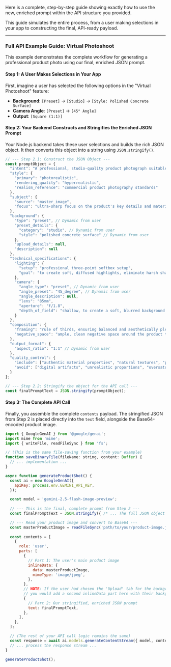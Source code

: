   Here is a complete, step-by-step guide showing exactly how to use the new, enriched prompt within the API structure you provided.

This guide simulates the entire process, from a user making selections in your app to constructing the final, API-ready payload.

-----

### Full API Example Guide: Virtual Photoshoot

This example demonstrates the complete workflow for generating a professional product photo using our final, enriched JSON prompt.

#### Step 1: A User Makes Selections in Your App

First, imagine a user has selected the following options in the "Virtual Photoshoot" feature:

  * **Background**: `[Preset]` -\> `[Studio]` -\> `[Style: Polished Concrete Surface]`
  * **Camera Angle**: `[Preset]` -\> `[45° Angle]`
  * **Output**: `[Square (1:1)]`

#### Step 2: Your Backend Constructs and Stringifies the Enriched JSON Prompt

Your Node.js backend takes these user selections and builds the rich JSON object. It then converts this object into a string using `JSON.stringify()`.

```javascript
// --- Step 2.1: Construct the JSON Object ---
const promptObject = {
  "intent": "A professional, studio-quality product photograph suitable for a high-end e-commerce website, marketing materials, and social media advertising.",
  "style": {
    "primary": "photorealistic",
    "rendering_quality": "hyperrealistic",
    "realism_reference": "commercial product photography standards"
  },
  "subject": {
    "source": "master_image",
    "focus": "ultra-sharp focus on the product's key details and materials"
  },
  "background": {
    "type": "preset", // Dynamic from user
    "preset_details": {
      "category": "studio", // Dynamic from user
      "style": "polished_concrete_surface" // Dynamic from user
    },
    "upload_details": null,
    "description": null
  },
  "technical_specifications": {
    "lighting": {
      "setup": "professional three-point softbox setup",
      "goal": "to create soft, diffused highlights, eliminate harsh shadows, and accurately render material textures"
    },
    "camera": {
      "angle_type": "preset", // Dynamic from user
      "angle_preset": "45_degree", // Dynamic from user
      "angle_description": null,
      "lens": "85mm",
      "aperture": "f/1.8",
      "depth_of_field": "shallow, to create a soft, blurred background (bokeh) that makes the product stand out"
    }
  },
  "composition": {
    "framing": "rule of thirds, ensuring balanced and aesthetically pleasing subject placement",
    "negative_space": "ample, clean negative space around the product to allow for text overlays if needed"
  },
  "output_format": {
    "aspect_ratio": "1:1" // Dynamic from user
  },
  "quality_control": {
    "include": ["authentic material properties", "natural textures", "physically accurate rendering", "4K resolution"],
    "avoid": ["digital artifacts", "unrealistic proportions", "oversaturated colors", "blurry details", "flat lighting"]
  }
};

// --- Step 2.2: Stringify the object for the API call ---
const finalPromptText = JSON.stringify(promptObject);
```

#### Step 3: The Complete API Call

Finally, you assemble the complete `contents` payload. The stringified JSON from Step 2 is placed directly into the `text` field, alongside the Base64-encoded product image.

```javascript
import { GoogleGenAI } from '@google/genai';
import mime from 'mime';
import { writeFile, readFileSync } from 'fs';

// (This is the same file-saving function from your example)
function saveBinaryFile(fileName: string, content: Buffer) {
  // ... implementation ...
}

async function generateProductShot() {
  const ai = new GoogleGenAI({
    apiKey: process.env.GEMINI_API_KEY,
  });

  const model = 'gemini-2.5-flash-image-preview';
  
  // --- This is the final, complete prompt from Step 2 ---
  const finalPromptText = JSON.stringify({ /* ... The full JSON object from above ... */ });

  // --- Read your product image and convert to Base64 ---
  const masterProductImage = readFileSync('path/to/your/product-image.jpg').toString('base64');
  
  const contents = [
    {
      role: 'user',
      parts: [
        {
          // Part 1: The user's main product image
          inlineData: {
            data: masterProductImage,
            mimeType: 'image/jpeg',
          },
        },
        // NOTE: If the user had chosen the 'Upload' tab for the background,
        // you would add a second inlineData part here with their background image.
        {
          // Part 2: Our stringified, enriched JSON prompt
          text: finalPromptText,
        },
      ],
    },
  ];

  // (The rest of your API call logic remains the same)
  const response = await ai.models.generateContentStream({ model, contents });
  // ... process the response stream ...
}

generateProductShot();

```
